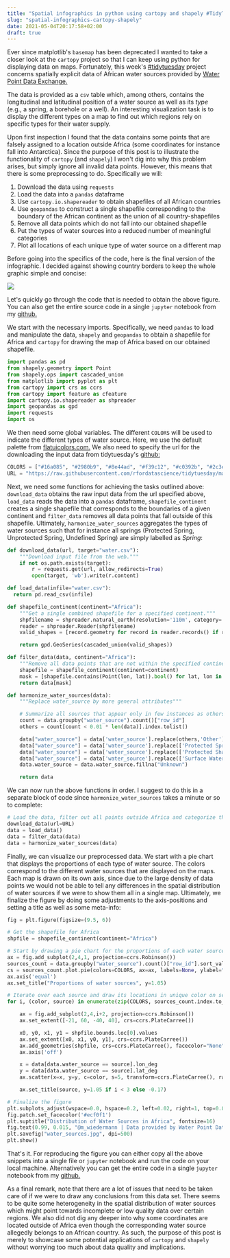 ```yaml
---
title: "Spatial infographics in python using cartopy and shapely #TidyTuesday"
slug: "spatial-infographics-cartopy-shapely"
date: 2021-05-04T20:17:58+02:00
draft: true
---
```

Ever since matplotlib's `basemap` has been deprecated I wanted to take a closer look at the `cartopy` project so that I can keep using python for displaying data on maps.
Fortunately, this week's [#tidytuesday](https://github.com/rfordatascience/tidytuesday) project concerns spatially explicit data of African water sources provided by [Water Point Data Exchange.](https://data.waterpointdata.org/dataset/Water-Point-Data-Exchange-WPDx-Basic-/jfkt-jmqa)

The data is provided as a `csv` table which, among others, contains the longitudinal and latitudinal position of a water source as well as its *type* (e.g., a spring, a borehole or a well). An interesting visualization task is to display the different types on a map to find out which regions rely on specific types for their water supply.

Upon first inspection I found that the data contains some points that are falsely assigned to a location outside Africa (some coordinates for instance fall into Antarctica). Since the purpose of this post is to illustrate the functionality of `cartopy` (and `shapely`) I won't dig into why this problem arises, but simply ignore all invalid data points. However, this means that there is some preprocessing to do. Specifically we will:

1. Download the data using `requests`
2. Load the data into a `pandas` dataframe
3. Use `cartopy.io.shapereader` to obtain shapefiles of all African countries
4. Use `geopandas` to construct a single shapefile corresponding to the boundary of the African continent as the union of all country-shapefiles  
5. Remove all data points which do not fall into our obtained shapefile
6. Put the types of water sources into a reduced number of meaningful categories
7. Plot all locations of each unique type of water source on a different map

Before going into the specifics of the code, here is the final version of the infographic. I decided against showing country borders to keep the whole graphic simple and concise:

![](/img/water_sources.jpg)

Let's quickly go through the code that is needed to obtain the above figure. You can also get the entire source code in a single `jupyter` notebook from my [github.](https://github.com/marcwie/tidytuesday-challenges/blob/master/TidyTuesday%20Week%2019%202021%20-%20Water%20Sources.ipynb)

We start with the necessary imports. Specifically, we need `pandas` to load and manipulate the data, `shapely` and `geopandas` to obtain a shapefile for Africa and `cartopy` for drawing the map of Africa based on our obtained shapefile.

```python
import pandas as pd
from shapely.geometry import Point
from shapely.ops import cascaded_union
from matplotlib import pyplot as plt
from cartopy import crs as ccrs
from cartopy import feature as cfeature
import cartopy.io.shapereader as shpreader
import geopandas as gpd
import requests
import os
```
We then need some global variables. The different `COLORS` will be used to indicate the different types of water source. Here, we use the default palette from [flatuicolors.com.](https://flatuicolors.com/palette/defo) We also need to specify the url for the downloading the input data from tidytuesday's [github:](https://raw.githubusercontent.com/rfordatascience/tidytuesday/master/data/2021/2021-05-04/water.csv)
```python
COLORS = ["#16a085", "#2980b9", "#8e44ad", "#f39c12", "#c0392b", "#2c3e50", "#95a5a6"]
URL = "https://raw.githubusercontent.com/rfordatascience/tidytuesday/master/data/2021/2021-05-04/water.csv"
```

Next, we need some functions for achieving the tasks outlined above: `download_data` obtains the raw input data from the url specified above, `load_data` reads the data into a `pandas` dataframe, `shapefile_continent` creates a single shapefile that corresponds to the boundaries of a given continent and `filter_data` removes all data points that fall outside of this shapefile. Ultimately, `harmonize_water_sources` aggregates the types of water sources such that for instance all springs (Protected Spring, Unprotected Spring, Undefined Spring) are simply labelled as *Spring*:
```python
def download_data(url, target="water.csv"):
    """Download input file from the web."""
    if not os.path.exists(target):
        r = requests.get(url, allow_redirects=True)
        open(target, 'wb').write(r.content)

def load_data(infile="water.csv"):
  return pd.read_csv(infile)

def shapefile_continent(continent="Africa"):
    """Get a single combined shapefile for a specified continent."""
    shpfilename = shpreader.natural_earth(resolution='110m', category='cultural', name='admin_0_countries')
    reader = shpreader.Reader(shpfilename)
    valid_shapes = [record.geometry for record in reader.records() if record.attributes["CONTINENT"] == continent]

    return gpd.GeoSeries(cascaded_union(valid_shapes))

def filter_data(data, continent="Africa"):
    """Remove all data points that are not within the specified continent."""
    shapefile = shapefile_continent(continent=continent)
    mask = [shapefile.contains(Point(lon, lat)).bool() for lat, lon in zip(data["lat_deg"], data["lon_deg"])]
    return data[mask]

def harmonize_water_sources(data):
    """Replace water_source by more general attributes"""

    # Summarize all sources that appear only in few instances as others
    count = data.groupby("water_source").count()["row_id"]
    others = count[count < 0.01 * len(data)].index.tolist()

    data["water_source"] = data['water_source'].replace(others,'Other')
    data["water_source"] = data['water_source'].replace(['Protected Spring', 'Unprotected Spring', 'Undefined Spring'],'Spring')
    data["water_source"] = data['water_source'].replace(['Protected Shallow Well', 'Unprotected Shallow Well', 'Undefined Shallow Well'],'Shallow Well')
    data["water_source"] = data['water_source'].replace(['Surface Water (River/Stream/Lake/Pond/Dam)'],'Surface Water')
    data.water_source = data.water_source.fillna("Unknown")

    return data
```
We can now run the above functions in order. I suggest to do this in a separate block of code since `harmonize_water_sources` takes a minute or so to complete:
```python
# Load the data, filter out all points outside Africa and categorize the water sources
download_data(url=URL)
data = load_data()
data = filter_data(data)
data = harmonize_water_sources(data)
```
Finally, we can visualize our preprocessed data. We start with a pie chart that displays the proportions of each type of water source. The colors correspond to the different water sources that are displayed on the maps. Each map is drawn on its own axis, since due to the large density of data points we would not be able to tell any differences in the spatial distribution of water sources if we were to show them all in a single map. Ultimately, we finalize the figure by doing some adjustments to the axis-positions and setting a title as well as some meta-info:
```python
fig = plt.figure(figsize=(9.5, 6))

# Get the shapefile for Africa
shpfile = shapefile_continent(continent="Africa")

# Start by drawing a pie chart for the proportions of each water source
ax = fig.add_subplot(2,4,1, projection=ccrs.Robinson())
sources_count = data.groupby("water_source").count()["row_id"].sort_values(ascending=False)
cs = sources_count.plot.pie(colors=COLORS, ax=ax, labels=None, ylabel="", autopct='%1.0f%%', pctdistance=1.18, startangle=220)
ax.axis('equal')
ax.set_title("Proportions of water sources", y=1.05)

# Iterate over each source and draw its locations in unique color on separate maps
for i, (color, source) in enumerate(zip(COLORS, sources_count.index.to_list())):

    ax = fig.add_subplot(2,4,i+2, projection=ccrs.Robinson())
    ax.set_extent([-21, 60, -40, 40], crs=ccrs.PlateCarree())

    x0, y0, x1, y1 = shpfile.bounds.loc[0].values
    ax.set_extent([x0, x1, y0, y1], crs=ccrs.PlateCarree())
    ax.add_geometries(shpfile, crs=ccrs.PlateCarree(), facecolor="None")
    ax.axis('off')

    x = data[data.water_source == source].lon_deg
    y = data[data.water_source == source].lat_deg
    ax.scatter(x=x, y=y, c=color, s=5, transform=ccrs.PlateCarree(), rasterized=True)

    ax.set_title(source, y=1.05 if i < 3 else -0.17)

# Finalize the figure
plt.subplots_adjust(wspace=0.0, hspace=0.2, left=0.02, right=1, top=0.85, bottom=0.12)
fig.patch.set_facecolor('#ecf0f1')
plt.suptitle("Distribution of Water Sources in Africa", fontsize=16)
fig.text(0.99, 0.015, "@m_wiedermann | Data provided by Water Point Data Exchange via https://github.com/rfordatascience/tidytuesday", ha="right", size=8)
plt.savefig("water_sources.jpg", dpi=500)
plt.show()
```
That's it. For reproducing the figure you can either copy all the above snippets into a single file or `jupyter` notebook and run the code on your local machine. Alternatively you can get the entire code in  a single `jupyter` notebook from my [github.](https://github.com/marcwie/tidytuesday-challenges/blob/master/TidyTuesday%20Week%2019%202021%20-%20Water%20Sources.ipynb)

As a final remark, note that there are a lot of issues that need to be taken care of if we were to draw any conclusions from this data set. There seems to be quite some heterogeneity in the spatial distribution of water sources which might point towards incomplete or low quality data over certain regions. We also did not dig any deeper into why  some coordinates are located outside of Africa even though the corresponding water source allegedly belongs to an African country. As such, the purpose of this post is merely to showcase some potential applications of `cartopy` and `shapely` without worrying too much about data quality and implications.


